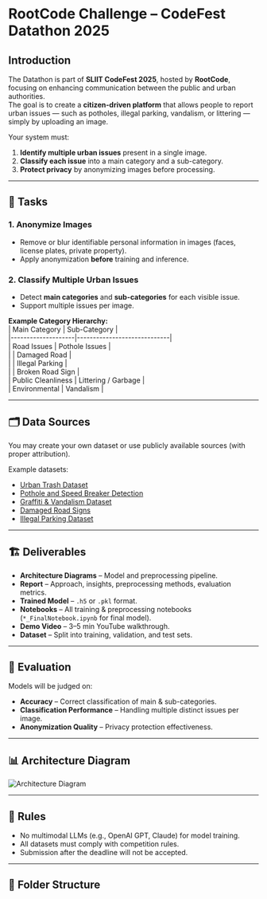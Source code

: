 # RootCode Challenge – CodeFest Datathon 2025  

##  Introduction  
The Datathon is part of **SLIIT CodeFest  2025**, hosted by **RootCode**, focusing on enhancing communication between the public and urban authorities.  
The goal is to create a **citizen-driven platform** that allows people to report urban issues — such as potholes, illegal parking, vandalism, or littering — simply by uploading an image.  

Your system must:  
1. **Identify multiple urban issues** present in a single image.  
2. **Classify each issue** into a main category and a sub-category.  
3. **Protect privacy** by anonymizing images before processing.  

---

## 🎯 Tasks  
### 1. Anonymize Images  
- Remove or blur identifiable personal information in images (faces, license plates, private property).  
- Apply anonymization **before** training and inference.  

### 2. Classify Multiple Urban Issues  
- Detect **main categories** and **sub-categories** for each visible issue.  
- Support multiple issues per image.  

**Example Category Hierarchy:**  
| Main Category       | Sub-Category                |  
|--------------------|-----------------------------|  
| Road Issues        | Pothole Issues               |  
|                    | Damaged Road                 |  
|                    | Illegal Parking              |  
|                    | Broken Road Sign             |  
| Public Cleanliness | Littering / Garbage          |  
| Environmental      | Vandalism                    |  

---

## 🗂 Data Sources  
You may create your own dataset or use publicly available sources (with proper attribution).  

Example datasets:  
- [Urban Trash Dataset](https://www.kaggle.com/datasets/dataclusterlabs/domestic-trash-garbage-dataset)  
- [Pothole and Speed Breaker Detection](https://universe.roboflow.com/navrachana-university-nydun/pothole-and-speed-breaker-detect)  
- [Graffiti & Vandalism Dataset](https://universe.roboflow.com/hruts-workspace/graffiti-l6az9)  
- [Damaged Road Signs](https://universe.roboflow.com/jayke-boghean-2pxtg/damaged-signs-multi-label)  
- [Illegal Parking Dataset](https://universe.roboflow.com/parking-amu50/illegal-parking)  

---

## 🏗 Deliverables  
- **Architecture Diagrams** – Model and preprocessing pipeline.  
- **Report** – Approach, insights, preprocessing methods, evaluation metrics.  
- **Trained Model** – `.h5` or `.pkl` format.  
- **Notebooks** – All training & preprocessing notebooks (`*_FinalNotebook.ipynb` for final model).  
- **Demo Video** – 3–5 min YouTube walkthrough.  
- **Dataset** – Split into training, validation, and test sets.  

---

## 🧮 Evaluation  
Models will be judged on:  
- **Accuracy** – Correct classification of main & sub-categories.  
- **Classification Performance** – Handling multiple distinct issues per image.  
- **Anonymization Quality** – Privacy protection effectiveness.  


---

## 📊 Architecture Diagram  
![Architecture Diagram](UrbanChallenge/architecture.png)  

---

## 📜 Rules  
- No multimodal LLMs (e.g., OpenAI GPT, Claude) for model training.  
- All datasets must comply with competition rules.  
- Submission after the deadline will not be accepted.  

---

## 📂 Folder Structure  
